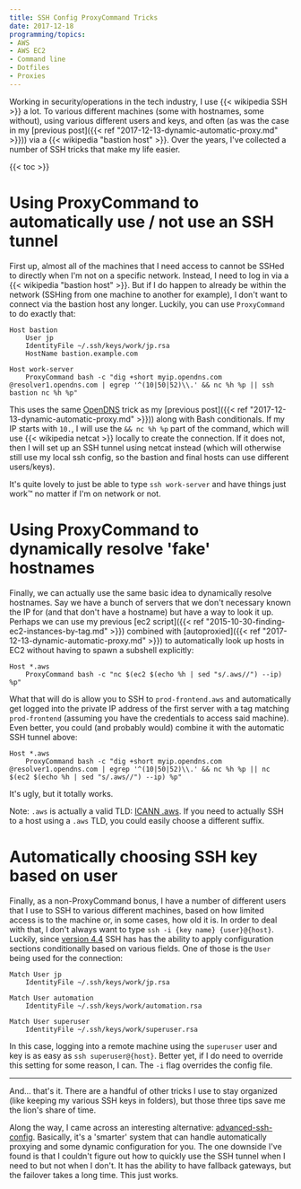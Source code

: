 ```yaml
---
title: SSH Config ProxyCommand Tricks
date: 2017-12-18
programming/topics:
- AWS
- AWS EC2
- Command line
- Dotfiles
- Proxies
---
```

Working in security/operations in the tech industry, I use {{< wikipedia SSH >}} a lot. To various different machines (some with hostnames, some without), using various different users and keys, and often (as was the case in my [previous post]({{< ref "2017-12-13-dynamic-automatic-proxy.md" >}})) via a {{< wikipedia "bastion host" >}}. Over the years, I've collected a number of SSH tricks that make my life easier.

<!--more-->

{{< toc >}}

# Using ProxyCommand to automatically use / not use an SSH tunnel

First up, almost all of the machines that I need access to cannot be SSHed to directly when I'm not on a specific network. Instead, I need to log in via a {{< wikipedia "bastion host" >}}. But if I do happen to already be within the network (SSHing from one machine to another for example), I don't want to connect via the bastion host any longer. Luckily, you can use `ProxyCommand` to do exactly that:

```text
Host bastion
    User jp
    IdentityFile ~/.ssh/keys/work/jp.rsa
    HostName bastion.example.com

Host work-server
    ProxyCommand bash -c "dig +short myip.opendns.com @resolver1.opendns.com | egrep '^(10|50|52)\\.' && nc %h %p || ssh bastion nc %h %p"
```

This uses the same [OpenDNS](https://www.opendns.com/) trick as my [previous post]({{< ref "2017-12-13-dynamic-automatic-proxy.md" >}})) along with Bash conditionals. If my IP starts with `10.`, I will use the `&& nc %h %p` part of the command, which will use {{< wikipedia netcat >}} locally to create the connection. If it does not, then I will set up an SSH tunnel using netcat instead (which will otherwise still use my local ssh config, so the bastion and final hosts can use different users/keys).

It's quite lovely to just be able to type `ssh work-server` and have things just work™ no matter if I'm on network or not.

# Using ProxyCommand to dynamically resolve 'fake' hostnames

Finally, we can actually use the same basic idea to dynamically resolve hostnames. Say we have a bunch of servers that we don't necessary known the IP for (and that don't have a hostname) but have a way to look it up. Perhaps we can use my previous [ec2 script]({{< ref "2015-10-30-finding-ec2-instances-by-tag.md" >}}) combined with [autoproxied]({{< ref "2017-12-13-dynamic-automatic-proxy.md" >}}) to automatically look up hosts in EC2 without having to spawn a subshell explicitly:

```text
Host *.aws
    ProxyCommand bash -c "nc $(ec2 $(echo %h | sed "s/.aws//") --ip) %p"
```

What that will do is allow you to SSH to `prod-frontend.aws` and automatically get logged into the private IP address of the first server with a tag matching `prod-frontend` (assuming you have the credentials to access said machine). Even better, you could (and probably would) combine it with the automatic SSH tunnel above:

```text
Host *.aws
    ProxyCommand bash -c "dig +short myip.opendns.com @resolver1.opendns.com | egrep '^(10|50|52)\\.' && nc %h %p || nc $(ec2 $(echo %h | sed "s/.aws//") --ip) %p"
```

It's ugly, but it totally works.

Note: `.aws` is actually a valid TLD: [ICANN .aws](https://icannwiki.org/.aws). If you need to actually SSH to a host using a `.aws` TLD, you could easily choose a different suffix.

# Automatically choosing SSH key based on user

Finally, as a non-ProxyCommand bonus, I have a number of different users that I use to SSH to various different machines, based on how limited access is to the machine or, in some cases, how old it is. In order to deal with that, I don't always want to type `ssh -i {key name} {user}@{host}`. Luckily, since [version 4.4](https://www.openssh.com/txt/release-4.4) SSH has has the ability to apply configuration sections conditionally based on various fields. One of those is the `User` being used for the connection:

```text
Match User jp
    IdentityFile ~/.ssh/keys/work/jp.rsa

Match User automation
    IdentityFile ~/.ssh/keys/work/automation.rsa

Match User superuser
    IdentityFile ~/.ssh/keys/work/superuser.rsa
```

In this case, logging into a remote machine using the `superuser` user and key is as easy as `ssh superuser@{host}`. Better yet, if I do need to override this setting for some reason, I can. The `-i` flag overrides the config file.

<hr>

And... that's it. There are a handful of other tricks I use to stay organized (like keeping my various SSH keys in folders), but those three tips save me the lion's share of time.

Along the way, I came across an interesting alternative: [advanced-ssh-config](https://github.com/moul/advanced-ssh-config). Basically, it's a 'smarter' system that can handle automatically proxying and some dynamic configuration for you. The one downside I've found is that I couldn't figure out how to quickly use the SSH tunnel when I need to but not when I don't. It has the ability to have fallback gateways, but the failover takes a long time. This just works.
